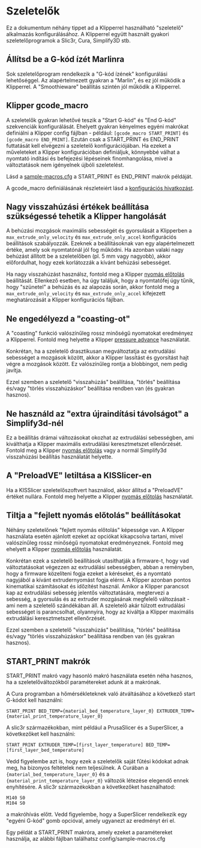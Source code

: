 # Szeletelők

Ez a dokumentum néhány tippet ad a Klipperrel használható "szeletelő" alkalmazás konfigurálásához. A Klipperrel együtt használt gyakori szeletelőprogramok a Slic3r, Cura, Simplify3D stb.

## Állítsd be a G-kód ízét Marlinra

Sok szeletelőprogram rendelkezik a "G-kód ízének" konfigurálási lehetőséggel. Az alapértelmezett gyakran a "Marlin", és ez jól működik a Klipperrel. A "Smoothieware" beállítás szintén jól működik a Klipperrel.

## Klipper gcode_macro

A szeletelők gyakran lehetővé teszik a "Start G-kód" és "End G-kód" szekvenciák konfigurálását. Ehelyett gyakran kényelmes egyéni makrókat definiálni a Klipper config fájlban - például: `[gcode_macro START_PRINT]` és `[gcode_macro END_PRINT]`. Ezután csak a START_PRINT és END_PRINT futtatását kell elvégezni a szeletelő konfigurációjában. Ha ezeket a műveleteket a Klipper konfigurációban definiáljuk, könnyebbé válhat a nyomtató indítási és befejezési lépéseinek finomhangolása, mivel a változtatások nem igényelnek újbóli szeletelést.

Lásd a [sample-macros.cfg](../config/sample-macros.cfg) a START_PRINT és END_PRINT makrók példáját.

A gcode_macro definiálásának részleteiért lásd a [konfigurációs hivatkozást](Config_Reference.md#gcode_macro).

## Nagy visszahúzási értékek beállítása szükségessé tehetik a Klipper hangolását

A behúzási mozgások maximális sebességét és gyorsulását a Klipperben a `max_extrude_only_velocity` és `max_extrude_only_accel` konfigurációs beállítások szabályozzák. Ezeknek a beállításoknak van egy alapértelmezett értéke, amely sok nyomtatónál jól fog működni. Ha azonban valaki nagy behúzást állított be a szeletelőben (pl. 5 mm vagy nagyobb), akkor előfordulhat, hogy ezek korlátozzák a kívánt behúzási sebességet.

Ha nagy visszahúzást használsz, fontold meg a Klipper [nyomás előtolás](Pressure_Advance.md) beállítását. Ellenkező esetben, ha úgy találjuk, hogy a nyomtatófej úgy tűnik, hogy "szünetel" a behúzás és az alapozás során, akkor fontold meg a `max_extrude_only_velocity` és `max_extrude_only_accel` kifejezett meghatározását a Klipper konfigurációs fájlban.

## Ne engedélyezd a "coasting-ot"

A "coasting" funkció valószínűleg rossz minőségű nyomatokat eredményez a Klipperrel. Fontold meg helyette a Klipper [pressure advance](Pressure_Advance.md) használatát.

Konkrétan, ha a szeletelő drasztikusan megváltoztatja az extrudálási sebességet a mozgások között, akkor a Klipper lassítást és gyorsítást hajt végre a mozgások között. Ez valószínűleg rontja a blobbingot, nem pedig javítja.

Ezzel szemben a szeletelő "visszahúzás" beállítása, "törlés" beállítása és/vagy "törlés visszahúzáskor" beállítása rendben van (és gyakran hasznos).

## Ne használd az "extra újraindítási távolságot" a Simplify3d-nél

Ez a beállítás drámai változásokat okozhat az extrudálási sebességben, ami kiválthatja a Klipper maximális extrudálási keresztmetszet ellenőrzését. Fontold meg a Klipper [nyomás előtolás](Pressure_Advance.md) vagy a normál Simplify3d visszahúzási beállítás használatát helyette.

## A "PreloadVE" letiltása a KISSlicer-en

Ha a KISSlicer szeletelőszoftvert használod, akkor állítsd a "PreloadVE" értéket nullára. Fontold meg helyette a Klipper [nyomás előtolás](Pressure_Advance.md) használatát.

## Tiltja a "fejlett nyomás előtolás" beállításokat

Néhány szeletelőnek "fejlett nyomás előtolás" képessége van. A Klipper használata esetén ajánlott ezeket az opciókat kikapcsolva tartani, mivel valószínűleg rossz minőségű nyomatokat eredményeznek. Fontold meg ehelyett a Klipper [nyomás előtolás](Pressure_Advance.md) használatát.

Konkrétan ezek a szeletelő beállítások utasíthatják a firmware-t, hogy vad változtatásokat végezzen az extrudálási sebességben, abban a reményben, hogy a firmware közelíteni fogja ezeket a kéréseket, és a nyomtató nagyjából a kívánt extrudernyomást fogja elérni. A Klipper azonban pontos kinematikai számításokat és időzítést használ. Amikor a Klipper parancsot kap az extrudálási sebesség jelentős változtatására, megtervezi a sebesség, a gyorsulás és az extruder mozgásának megfelelő változásait - ami nem a szeletelő szándékában áll. A szeletelő akár túlzott extrudálási sebességet is parancsolhat, olyannyira, hogy az kiváltja a Klipper maximális extrudálási keresztmetszet ellenőrzését.

Ezzel szemben a szeletelő "visszahúzás" beállítása, "törlés" beállítása és/vagy "törlés visszahúzáskor" beállítása rendben van (és gyakran hasznos).

## START_PRINT makrók

START_PRINT makró vagy hasonló makró használata esetén néha hasznos, ha a szeletelőváltozókból paramétereket adunk át a makrónak.

A Cura programban a hőmérsékleteknek való átváltásához a következő start G-kódot kell használni:

```
START_PRINT BED_TEMP={material_bed_temperature_layer_0} EXTRUDER_TEMP={material_print_temperature_layer_0}
```

A slic3r származékokban, mint például a PrusaSlicer és a SuperSlicer, a következőket kell használni:

```
START_PRINT EXTRUDER_TEMP=[first_layer_temperature] BED_TEMP=[first_layer_bed_temperature]
```

Vedd figyelembe azt is, hogy ezek a szeletelők saját fűtési kódokat adnak meg, ha bizonyos feltételek nem teljesülnek. A Curában a `{material_bed_temperature_layer_0}` és a `{material_print_temperature_layer_0}` változók létezése elegendő ennek enyhítésére. A slic3r származékokban a következőket használhatod:

```
M140 S0
M104 S0
```

a makróhívás előtt. Vedd figyelembe, hogy a SuperSlicer rendelkezik egy "egyéni G-kód" gomb opcióval, amely ugyanezt az eredményt éri el.

Egy példát a START_PRINT makróra, amely ezeket a paramétereket használja, az alábbi fájlban találhatsz config/sample-macros.cfg
